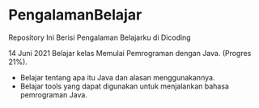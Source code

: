 # PengalamanBelajar
Repository Ini Berisi Pengalaman Belajarku di Dicoding

14 Juni 2021
Belajar kelas Memulai Pemrograman dengan Java. (Progres 21%).
  * Belajar tentang apa itu Java dan alasan menggunakannya.
  * Belajar tools yang dapat digunakan untuk menjalankan bahasa pemrograman Java.
